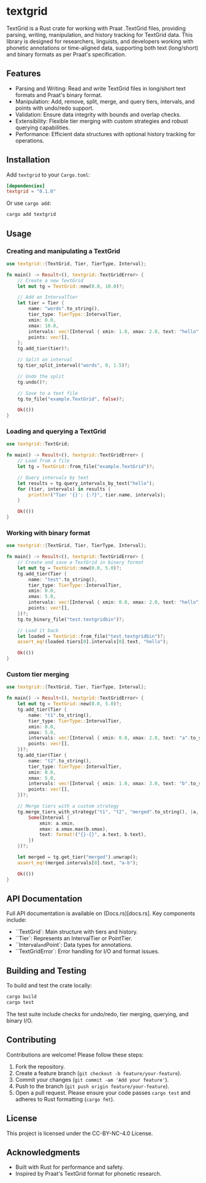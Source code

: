 # textgrid
TextGrid is a Rust crate for working with Praat .TextGrid files, providing parsing, writing, manipulation, and history tracking for TextGrid data. This library is designed for researchers, linguists, and developers working with phonetic annotations or time-aligned data, supporting both text (long/short) and binary formats as per Praat's specification.

## Features
- Parsing and Writing: Read and write TextGrid files in long/short text formats and Praat's binary format.
- Manipulation: Add, remove, split, merge, and query tiers, intervals, and points with undo/redo support.
- Validation: Ensure data integrity with bounds and overlap checks.
- Extensibility: Flexible tier merging with custom strategies and robust querying capabilities.
- Performance: Efficient data structures with optional history tracking for operations.

## Installation
Add `textgrid` to your `Cargo.toml`:
```toml
[dependencies]
textgrid = "0.1.0"
```
Or use `cargo add`:
```bash
cargo add textgrid
```

## Usage
### Creating and manipulating a TextGrid
```rust
use textgrid::{TextGrid, Tier, TierType, Interval};

fn main() -> Result<(), textgrid::TextGridError> {
    // Create a new TextGrid
    let mut tg = TextGrid::new(0.0, 10.0)?;

    // Add an IntervalTier
    let tier = Tier {
        name: "words".to_string(),
        tier_type: TierType::IntervalTier,
        xmin: 0.0,
        xmax: 10.0,
        intervals: vec![Interval { xmin: 1.0, xmax: 2.0, text: "hello".to_string() }],
        points: vec![],
    };
    tg.add_tier(tier)?;

    // Split an interval
    tg.tier_split_interval("words", 0, 1.5)?;

    // Undo the split
    tg.undo()?;

    // Save to a text file
    tg.to_file("example.TextGrid", false)?;

    Ok(())
}
```
### Loading and querying a TextGrid
```rust
use textgrid::TextGrid;

fn main() -> Result<(), textgrid::TextGridError> {
    // Load from a file
    let tg = TextGrid::from_file("example.TextGrid")?;

    // Query intervals by text
    let results = tg.query_intervals_by_text("hello");
    for (tier, intervals) in results {
        println!("Tier '{}': {:?}", tier.name, intervals);
    }

    Ok(())
}
```
### Working with binary format
```rust
use textgrid::{TextGrid, Tier, TierType, Interval};

fn main() -> Result<(), textgrid::TextGridError> {
    // Create and save a TextGrid in binary format
    let mut tg = TextGrid::new(0.0, 5.0)?;
    tg.add_tier(Tier {
        name: "test".to_string(),
        tier_type: TierType::IntervalTier,
        xmin: 0.0,
        xmax: 5.0,
        intervals: vec![Interval { xmin: 0.0, xmax: 2.0, text: "hello".to_string() }],
        points: vec![],
    })?;
    tg.to_binary_file("test.textgridbin")?;

    // Load it back
    let loaded = TextGrid::from_file("test.textgridbin")?;
    assert_eq!(loaded.tiers[0].intervals[0].text, "hello");

    Ok(())
}
```
### Custom tier merging
```rust
use textgrid::{TextGrid, Tier, TierType, Interval};

fn main() -> Result<(), textgrid::TextGridError> {
    let mut tg = TextGrid::new(0.0, 5.0)?;
    tg.add_tier(Tier {
        name: "t1".to_string(),
        tier_type: TierType::IntervalTier,
        xmin: 0.0,
        xmax: 5.0,
        intervals: vec![Interval { xmin: 0.0, xmax: 2.0, text: "a".to_string() }],
        points: vec![],
    })?;
    tg.add_tier(Tier {
        name: "t2".to_string(),
        tier_type: TierType::IntervalTier,
        xmin: 0.0,
        xmax: 5.0,
        intervals: vec![Interval { xmin: 1.0, xmax: 3.0, text: "b".to_string() }],
        points: vec![],
    })?;

    // Merge tiers with a custom strategy
    tg.merge_tiers_with_strategy("t1", "t2", "merged".to_string(), |a, b| {
        Some(Interval {
            xmin: a.xmin,
            xmax: a.xmax.max(b.xmax),
            text: format!("{}-{}", a.text, b.text),
        })
    })?;

    let merged = tg.get_tier("merged").unwrap();
    assert_eq!(merged.intervals[0].text, "a-b");

    Ok(())
}
```

## API Documentation
Full API documentation is available on (Docs.rs)[docs.rs]. Key components include:
- ``TextGrid`: Main structure with tiers and history.
- ``Tier`: Represents an IntervalTier or PointTier.
- ``Interval` and `Point`: Data types for annotations.
- ``TextGridError`: Error handling for I/O and format issues.

## Building and Testing
To build and test the crate locally:
```bash
cargo build
cargo test
```
The test suite include checks for undo/redo, tier merging, querying, and binary I/O.

## Contributing
Contributions are welcome! Please follow these steps:
1. Fork the repository.
2. Create a feature branch (`git checkout -b feature/your-feature`).
3. Commit your changes (`git commit -am 'Add your feature'`).
4. Push to the branch (`git push origin feature/your-feature`).
5. Open a pull request.
Please ensure your code passes `cargo test` and adheres to Rust formatting (`cargo fmt`).

## License
This project is licensed under the CC-BY-NC-4.0 License.

## Acknowledgments
- Built with Rust for performance and safety.
- Inspired by Praat's TextGrid format for phonetic research.